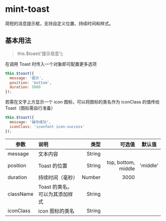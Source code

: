 # mint-toast

简短的消息提示框，支持自定义位置、持续时间和样式。

## 基本用法

> this.$toast('提示信息');

在调用 Toast 时传入一个对象即可配置更多选项

```js
this.$toast({
  message: '提示',
  position: 'bottom',
  duration: 5000
});
```

若需在文字上方显示一个 icon 图标，可以将图标的类名作为 iconClass 的值传给 Toast（图标需自行准备）

```javascript
this.$toast({
  message: '操作成功',
  iconClass: 'iconfont icon-success'
});
```


| 参数       | 说明                      | 类型    |  可选值| 默认值|
| --------- |:--------------------------| ------:| ------:| ----|
| message   | 文本内容                   | String |
| position  | Toast 的位置               | String | top, bottom, middle |'middle'|
| duration  | 持续时间（毫秒）             | Number |3000|
| className | Toast 的类名。可以为其添加样式| String |
| iconClass | icon 图标的类名             | String |
